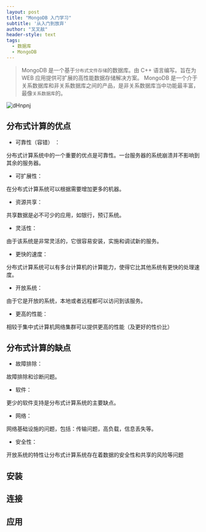 ```yaml
---
layout: post
title: "MongoDB 入门学习"
subtitle: '从入门到放弃'
author: "叉叉敌"
header-style: text
tags:
  - 数据库
  - MongoDB
---
```


>MongoDB 是一个基于`分布式文件存储`的数据库。由 C++ 语言编写。旨在为 WEB 应用提供可扩展的高性能数据存储解决方案。
MongoDB 是一个介于关系数据库和非关系数据库之间的产品，是非关系数据库当中功能最丰富，最像`关系数据库`的。

![dHnpnj](https://gitee.com/chasays/mdPic/raw/master/uPic/dHnpnj.png)

## 分布式计算的优点


- 可靠性（容错） ：

分布式计算系统中的一个重要的优点是可靠性。一台服务器的系统崩溃并不影响到其余的服务器。

- 可扩展性：

在分布式计算系统可以根据需要增加更多的机器。

- 资源共享：

共享数据是必不可少的应用，如银行，预订系统。

- 灵活性：

由于该系统是非常灵活的，它很容易安装，实施和调试新的服务。

- 更快的速度：

分布式计算系统可以有多台计算机的计算能力，使得它比其他系统有更快的处理速度。

- 开放系统：

由于它是开放的系统，本地或者远程都可以访问到该服务。

- 更高的性能：

相较于集中式计算机网络集群可以提供更高的性能（及更好的性价比）

## 分布式计算的缺点
- 故障排除：

故障排除和诊断问题。

- 软件：

更少的软件支持是分布式计算系统的主要缺点。

- 网络：

网络基础设施的问题，包括：传输问题，高负载，信息丢失等。

- 安全性：

开放系统的特性让分布式计算系统存在着数据的安全性和共享的风险等问题


## 安装

## 连接

## 应用
 